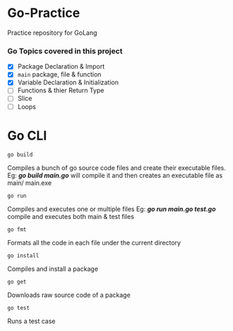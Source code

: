 # Go-Practice
Practice repository for GoLang
### Go Topics covered in this project
- [x] Package Declaration & Import
- [x] `main` package, file & function
- [x] Variable Declaration & Initialization
- [ ] Functions & thier Return Type
- [ ] Slice 
- [ ] Loops

# Go CLI
```
go build
```
Compiles a bunch of go source code files and create their executable files. Eg: ***go build main.go*** will compile it and then creates an executable file as main/ main.exe 
```
go run
```
Compiles and executes one or multiple files Eg: ***go run main.go test.go*** compile and executes both main & test files
```
go fmt
```
Formats all the code in each file under the current directory 
```
go install
```
Compiles and install a package
```
go get
```
Downloads raw source code of a package
```
go test
```
Runs a test case 

